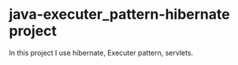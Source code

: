 # java-executer_pattern-hibernate project
In this project I use hibernate, Executer pattern, servlets.
